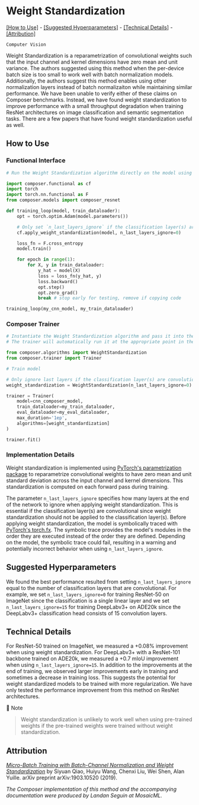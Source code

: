# Weight Standardization

[\[How to Use\]](#how-to-use) - [\[Suggested Hyperparameters\]](#suggested-hyperparameters) - [\[Technical Details\]](#technical-details) - [\[Attribution\]](#attribution)

`Computer Vision`

Weight Standardization is a reparametrization of convolutional weights such that the input channel and kernel dimensions have zero mean and unit variance. The authors suggested using this method when the per-device batch size is too small to work well with batch normalization models. Additionally, the authors suggest this method enables using other normalization layers instead of batch normalizaiton while maintaining similar performance. We have been unable to verify either of these claims on Composer benchmarks. Instead, we have found weight standardization to improve performance with a small throughput degradation when training ResNet architectures on image classification and semantic segmentation tasks. There are a few papers that have found weight standardization useful as well.

## How to Use

### Functional Interface
<!--pytest.mark.gpu-->
<!--
```python
from torchvision import models
from torch.utils.data import DataLoader
from tests.common import RandomImageDataset

my_train_dataloader = DataLoader(RandomImageDataset(), batch_size=2)
my_cnn_model = models.resnet18()
```
-->
<!--pytest-codeblocks:cont-->
```python
# Run the Weight Standardization algorithm directly on the model using the Composer functional API

import composer.functional as cf
import torch
import torch.nn.functional as F
from composer.models import composer_resnet

def training_loop(model, train_dataloader):
    opt = torch.optim.Adam(model.parameters())

    # Only set `n_last_layers_ignore` if the classification layer(s) are convolutions
    cf.apply_weight_standardization(model, n_last_layers_ignore=0)

    loss_fn = F.cross_entropy
    model.train()

    for epoch in range(1):
        for X, y in train_dataloader:
            y_hat = model(X)
            loss = loss_fn(y_hat, y)
            loss.backward()
            opt.step()
            opt.zero_grad()
            break # stop early for testing, remove if copying code

training_loop(my_cnn_model, my_train_dataloader)
```

### Composer Trainer
<!--pytest.mark.gpu-->
<!--
```python
from composer.models import composer_resnet
from torch.utils.data import DataLoader
from tests.common import RandomImageDataset

cnn_composer_model = composer_resnet('resnet50')
my_train_dataloader = DataLoader(RandomImageDataset(), batch_size=2)
my_eval_dataloader = DataLoader(RandomImageDataset(), batch_size=2)
```
-->
<!--pytest-codeblocks:cont-->
```python
# Instantiate the Weight Standardization algorithm and pass it into the Trainer
# The trainer will automatically run it at the appropriate point in the training loop

from composer.algorithms import WeightStandardization
from composer.trainer import Trainer

# Train model

# Only ignore last layers if the classification layer(s) are convolutions
weight_standardization = WeightStandardization(n_last_layers_ignore=0)

trainer = Trainer(
    model=cnn_composer_model,
    train_dataloader=my_train_dataloader,
    eval_dataloader=my_eval_dataloader,
    max_duration='1ep',
    algorithms=[weight_standardization]
)

trainer.fit()
```

### Implementation Details

Weight standardization is implemented using [PyTorch's parametrization package](https://pytorch.org/tutorials/intermediate/parametrizations.html) to reparametrize convolutional weights to have zero mean and unit standard deviation across the input channel and kernel dimensions. This standardization is computed on each forward pass during training.

The parameter `n_last_layers_ignore` specifies how many layers at the end of the network to ignore when applying weight standardization. This is essential if the classification layer(s) are convolutional since weight standardization should not be applied to the classification layer(s). Before applying weight standardization, the model is symbolically traced with [PyTorch's torch.fx](https://pytorch.org/docs/stable/fx.html). The symbolic trace provides the model's modules in the order they are executed instead of the order they are defined. Depending on the model, the symbolic trace could fail, resulting in a warning and potentially incorrect behavior when using `n_last_layers_ignore`.

## Suggested Hyperparameters

We found the best performance resulted from setting `n_last_layers_ignore` equal to the number of classification layers that are convolutional. For example, we set `n_last_layers_ignore=0` for training ResNet-50 on ImageNet since the classification is a single linear layer and we set `n_last_layers_ignore=15` for training DeepLabv3+ on ADE20k since the DeepLabv3+ classification head consists of 15 convolution layers.

## Technical Details

For ResNet-50 trained on ImageNet, we measured a +0.08% improvement when using weight standardization. For DeepLabv3+ with a ResNet-101 backbone trained on ADE20k, we measured a +0.7 mIoU improvement when using `n_last_layers_ignore=15`. In addition to the improvements at the end of training, we observed larger improvements early in training and sometimes a decrease in training loss. This suggests the potential for weight standardized models to be trained with more regularization. We have only tested the performance improvement from this method on ResNet architectures.

🚧 Note
>
> Weight standardization is unlikely to work well when using pre-trained weights if the pre-trained weights were trained without weight standardization.

## Attribution

[*Micro-Batch Training with Batch-Channel Normalization and Weight Standardization*](https://arxiv.org/abs/1903.10520) by Siyuan Qiao, Huiyu Wang, Chenxi Liu, Wei Shen, Alan Yuille. arXiv preprint arXiv:1903.10520 (2019).

*The Composer implementation of this method and the accompanying documentation were produced by Landan Seguin at MosaicML.*
